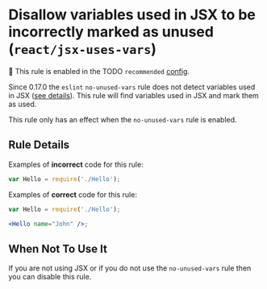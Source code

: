 # Disallow variables used in JSX to be incorrectly marked as unused (`react/jsx-uses-vars`)

💼 This rule is enabled in the TODO `recommended` [config](https://github.com/jsx-eslint/eslint-plugin-react/#shareable-configs).

<!-- end auto-generated rule header -->

Since 0.17.0 the `eslint` `no-unused-vars` rule does not detect variables used in JSX ([see details](https://eslint.org/blog/2015/03/eslint-0.17.0-released#changes-to-jsxreact-handling)). This rule will find variables used in JSX and mark them as used.

This rule only has an effect when the `no-unused-vars` rule is enabled.

## Rule Details

Examples of **incorrect** code for this rule:

```js
var Hello = require('./Hello');
```

Examples of **correct** code for this rule:

```jsx
var Hello = require('./Hello');

<Hello name="John" />;
```

## When Not To Use It

If you are not using JSX or if you do not use the `no-unused-vars` rule then you can disable this rule.
